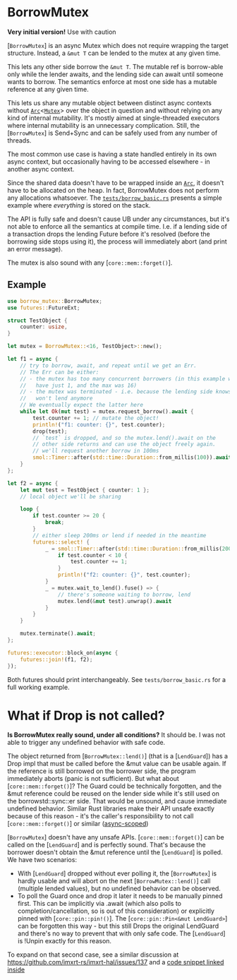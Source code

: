 # BorrowMutex

**Very initial version!** Use with caution

[`BorrowMutex`] is an async Mutex which does not require wrapping the target
structure. Instead, a `&mut T` can be lended to the mutex at any given time.

This lets any other side borrow the `&mut T`. The mutable ref is borrow-able
only while the lender awaits, and the lending side can await until someone
wants to borrow. The semantics enforce at most one side has a mutable reference
at any given time.

This lets us share any mutable object between distinct async contexts
without [`Arc`]<[`Mutex`]> over the object in question and without relying
on any kind of internal mutability. It's mostly aimed at single-threaded
executors where internal mutability is an unnecessary complication.
Still, the [`BorrowMutex`] is Send+Sync and can be safely used from
any number of threads.

The most common use case is having a state handled entirely in its own
async context, but occasionally having to be accessed elsewhere -
in another async context.

Since the shared data doesn't have to be wrapped inside an [`Arc`],
it doesn't have to be allocated on the heap. In fact, BorrowMutex does not
perform any allocations whatsoever. The
[`tests/borrow_basic.rs`](https://github.com/darsto/borrow_mutex/blob/master/tests/borrow_basic.rs)
presents a simple example where *everything* is stored on the stack.

The API is fully safe and doesn't cause UB under any circumstances, but
it's not able to enforce all the semantics at compile time. I.e. if a
lending side of a transaction drops the lending Future before it's
resolved (before the borrowing side stops using it), the process will
immediately abort (and print an error message).

The mutex is also sound with any [`core::mem::forget()`].

## Example

```rust
use borrow_mutex::BorrowMutex;
use futures::FutureExt;

struct TestObject {
    counter: usize,
}

let mutex = BorrowMutex::<16, TestObject>::new();

let f1 = async {
    // try to borrow, await, and repeat until we get an Err.
    // The Err can be either:
    // - the mutex has too many concurrent borrowers (in this example we
    //   have just 1, and the max was 16)
    // - the mutex was terminated - i.e. because the lending side knows it
    //   won't lend anymore
    // We eventually expect the latter here
    while let Ok(mut test) = mutex.request_borrow().await {
        test.counter += 1; // mutate the object!
        println!("f1: counter: {}", test.counter);
        drop(test);
        // `test` is dropped, and so the mutex.lend().await on the
        // other side returns and can use the object freely again.
        // we'll request another borrow in 100ms
        smol::Timer::after(std::time::Duration::from_millis(100)).await;
    }
};

let f2 = async {
    let mut test = TestObject { counter: 1 };
    // local object we'll be sharing

    loop {
        if test.counter >= 20 {
            break;
        }
        // either sleep 200ms or lend if needed in the meantime
        futures::select! {
            _ = smol::Timer::after(std::time::Duration::from_millis(200)).fuse() => {
                if test.counter < 10 {
                    test.counter += 1;
                }
                println!("f2: counter: {}", test.counter);
            }
            _ = mutex.wait_to_lend().fuse() => {
                // there's someone waiting to borrow, lend
                mutex.lend(&mut test).unwrap().await
            }
        }
    }

    mutex.terminate().await;
};

futures::executor::block_on(async {
    futures::join!(f1, f2);
});
```

Both futures should print interchangeably. See `tests/borrow_basic.rs` for
a full working example.

# What if Drop is not called?

**Is BorrowMutex really sound, under all conditions?**
It should be. I was not able to trigger any undefined behavior with
safe code.

The object returned from [`BorrowMutex::lend()`] (that is a [`LendGuard`])
has a Drop impl that must be called before the &mut value can be usable again.
If the reference is still borrowed on the borrower side, the program immediately
aborts (panic is not sufficient). But what about [`core::mem::forget()`]? The
Guard could be technically forgotten, and the &mut reference could be reused on
the lender side while it's still used on the borrowstd::sync::er side. That
would be unsound, and cause immediate undefined behavior. Similar Rust libraries
make their API unsafe exactly because of this reason - it's the caller's
responsibility to not call [`core::mem::forget()`] or similar
([async-scoped](https://docs.rs/async-scoped/0.9.0/async_scoped/struct.Scope.html#method.scope))

[`BorrowMutex`] doesn't have any unsafe APIs. [`core::mem::forget()`] can be
called on the [`LendGuard`] and is perfectly sound. That's because
the borrower doesn't obtain the &mut reference until the [`LendGuard`]
is polled. We have two scenarios:
- With [`LendGuard`] dropped without ever polling it, the [`BorrowMutex`] is
hardly usable and will abort on the next [`BorrowMutex::lend()`] call
(multiple lended values), but no undefined behavior can be observed.
- To poll the Guard once and drop it later it needs to be manually pinned first.
This can be implicitly via .await (which also polls to completion/cancellation,
so is out of this consideration) or explicitly pinned with [`core::pin::pin!()`].
The [`core::pin::Pin<&mut LendGuard>`] can be forgotten this way - but this
still Drops the original LendGuard and there's no way to prevent that with
only safe code. The [`LendGuard`] is !Unpin exactly for this reason.

To expand on that second case, see a similar discussion at
<https://github.com/imxrt-rs/imxrt-hal/issues/137> and a
[code snippet linked inside](https://play.rust-lang.org/?version=stable&mode=debug&edition=2021&gist=79e34e7c3e968f8f6680a7cd08d1ffc4)

[`Arc`]: std::sync::Arc
[`Mutex`]: std::sync::Mutex
